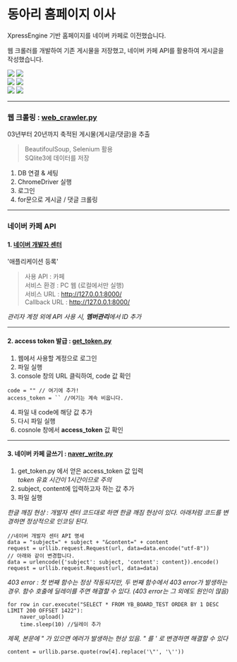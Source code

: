 # 동아리 홈페이지 이사

XpressEngine 기반 홈페이지를 네이버 카페로 이전했습니다.

웹 크롤러를 개발하여 기존 게시물을 저장했고, 네이버 카페 API를 활용하여 게시글을 작성했습니다.
<div>
<img src="https://img.shields.io/badge/BeautifulSoup-4.9.0-orange?style=flat-square" />
<img src="https://img.shields.io/badge/selenium-webdriver-orange?style=flat-square" />
</div>
<div>
<img src="https://img.shields.io/badge/SQlite-3.21.0-blue?style=flat-square" />
<img src="https://img.shields.io/badge/Django-3.1.4-blue?style=flat-square" />
</div>
<div>
<img src="https://img.shields.io/badge/NAVER-cafe-brightgreen?style=flat-square" />
<img src="https://img.shields.io/badge/NAVER-login-brightgreen?style=flat-square" />
</div>

- - -

### 웹 크롤링 : [web_crawler.py](https://github.com/HYUcoolguy/NAVER-cafe-API/blob/main/web_crawler.py)
03년부터 20년까지 축적된 게시물(게시글/댓글)을 추출
> BeautifoulSoup, Selenium 활용 <br>
> SQlite3에 데이터를 저장

1. DB 연결 & 세팅
2. ChromeDriver 실행
3. 로그인
4. for문으로 게시글 / 댓글 크롤링

- - -
### 네이버 카페 API

#### 1. [네이버 개발자 센터](https://developers.naver.com)

'애플리케이션 등록'

> 사용 API : 카페 <br>
> 서비스 환경 : PC 웹 (로컬에서만 실행) <br>
> 서비스 URL : http://127.0.0.1:8000/ <br>
> Callback URL : http://127.0.0.1:8000/

*관리자 계정 외에 API 사용 시, **멤버관리**에서 ID 추가*

- - -

#### 2. access token 발급 : [get_token.py](https://github.com/HYUcoolguy/NAVER-cafe-API/blob/main/get_token.py) 

1. 웹에서 사용할 계정으로 로그인
2. 파일 실행
3. console 창의 URL 클릭하여, code 값 확인

~~~
code = "" // 여기에 추가!
access_token = `` //여기는 계속 비웁니다.
~~~

4. 파일 내 code에 해당 값 추가 <br>
5. 다시 파일 실행 <br>
6. cosnole 창에서 **access_token** 값 확인

- - -

#### 3. 네이버 카페 글쓰기 : [naver_write.py](https://github.com/HYUcoolguy/NAVER-cafe-API/blob/main/naver_write.py) 

1. get_token.py 에서 얻은 access_token 값 입력 <br>
*token 유효 시간이 1시간이므로 주의* <br>
2. subject, content에 입력하고자 하는 값 추가
3. 파일 실행

*한글 깨짐 현상 : 개발자 센터 코드대로 하면 한글 깨짐 현상이 있다. 아래처럼 코드를 변경하면 정상적으로 인코딩 된다.*
~~~
//네이버 개발자 센터 API 명세
data = "subject=" + subject + "&content=" + content
request = urllib.request.Request(url, data=data.encode("utf-8"))
// 아래와 같이 변경합니다.
data = urlencode({'subject': subject, 'content': content}).encode()
request = urllib.request.Request(url, data=data)
~~~
*403 error : 첫 번째 함수는 정상 작동되지만, 두 번째 함수에서 403 error가 발생하는 경우. 함수 호출에 딜레이를 주면 해결할 수 있다. (403 error는 그 외에도 원인이 많음)*
~~~
for row in cur.execute("SELECT * FROM YB_BOARD_TEST ORDER BY 1 DESC LIMIT 200 OFFSET 1422"):
    naver_upload()
    time.sleep(10) //딜레이 추가
~~~

*제목, 본문에 " 가 있으면 에러가 발생하는 현상 있음. " 를 ' 로 변경하면 해결할 수 있다*
~~~
content = urllib.parse.quote(row[4].replace('\"', '\''))
~~~
